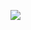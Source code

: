 ![](https://github-readme-stats.vercel.app/api/top-langs/?username=NotYetTerminal&layout=donut&langs_count=20&size_weight=0.5&count_weight=0.5)
